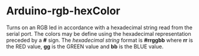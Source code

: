 # Arduino-rgb-hexColor

Turns on an RGB led in accordance with a hexadecimal string read from the serial port.
The colors may be define using the hexadecimal representation preceded by a **#** sign.
The *hexadecimal string* format is **#rrggbb** where **rr** is the RED value, 
**gg** is the GREEN value and **bb** is the BLUE value.
